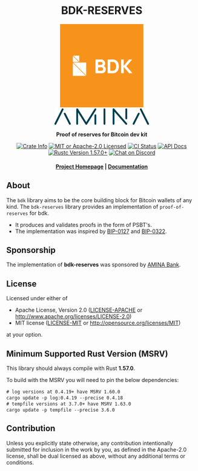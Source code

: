 <div align="center">
  <h1>BDK-RESERVES</h1>

  <img src="./static/bdk.png" width="220" />
  <br>
  <a href="https://www.aminagroup.com"><img src="./static/amina_logo.png" width="250" /></a>

  <p>
    <strong>Proof of reserves for Bitcoin dev kit</strong>
  </p>

  <p>
    <a href="https://crates.io/crates/bdk-reserves"><img alt="Crate Info" src="https://img.shields.io/crates/v/bdk-reserves.svg"/></a>
    <a href="https://github.com/bitcoindevkit/bdk-reserves/blob/master/LICENSE"><img alt="MIT or Apache-2.0 Licensed" src="https://img.shields.io/badge/license-MIT%2FApache--2.0-blue.svg"/></a>
    <a href="https://github.com/bitcoindevkit/bdk-reserves/actions?query=workflow%3ACI"><img alt="CI Status" src="https://github.com/ulrichard/bdk-reserves/workflows/CI/badge.svg"></a>
    <a href="https://docs.rs/bdk-reserves"><img alt="API Docs" src="https://img.shields.io/badge/docs.rs-bdk_reserves-green"/></a>
    <a href="https://blog.rust-lang.org/2021/12/02/Rust-1.57.0.html"><img alt="Rustc Version 1.57.0+" src="https://img.shields.io/badge/rustc-1.57.0%2B-lightgrey.svg"/></a>
    <a href="https://discord.gg/d7NkDKm"><img alt="Chat on Discord" src="https://img.shields.io/discord/753336465005608961?logo=discord"></a>
  </p>

  <h4>
    <a href="https://bitcoindevkit.org">Project Homepage</a>
    <span> | </span>
    <a href="https://docs.rs/bdk">Documentation</a>
  </h4>
</div>

## About

The `bdk` library aims to be the core building block for Bitcoin wallets of any kind.
The `bdk-reserves` library provides an implementation of `proof-of-reserves` for bdk.

* It produces and validates proofs in the form of PSBT's.
* The implementation was inspired by <a href="https://github.com/bitcoin/bips/blob/master/bip-0127.mediawiki">BIP-0127</a> and <a href="https://github.com/bitcoin/bips/blob/master/bip-0322.mediawiki">BIP-0322</a>.

## Sponsorship
The implementation of <b>bdk-reserves</b> was sponsored by <a href="https://www.aminagroup.com">AMINA Bank</a>.


## License

Licensed under either of

 * Apache License, Version 2.0
   ([LICENSE-APACHE](LICENSE-APACHE) or http://www.apache.org/licenses/LICENSE-2.0)
 * MIT license
   ([LICENSE-MIT](LICENSE-MIT) or http://opensource.org/licenses/MIT)

at your option.

## Minimum Supported Rust Version (MSRV)

This library should always compile with Rust **1.57.0**.

To build with the MSRV you will need to pin the below dependencies:

```shell
# log versions at 0.4.19+ have MSRV 1.60.0
cargo update -p log:0.4.19 --precise 0.4.18
# tempfile versions at 3.7.0+ have MSRV 1.63.0
cargo update -p tempfile --precise 3.6.0
```

## Contribution

Unless you explicitly state otherwise, any contribution intentionally submitted
for inclusion in the work by you, as defined in the Apache-2.0 license, shall be
dual licensed as above, without any additional terms or conditions.

